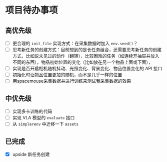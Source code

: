 # 项目待办事项

## 高优先级
- [ ] 更合理的 `init_file` 实现方式：在采集数据时加入 `env.seed()`？
- [ ] 思考新任务的创建方式：目前想到的是长任务组合，还需要思考新任务的创建方式，比如说未见过的动作（翻转），比较困难的任务（如连续开抽屉并放入不同的东西），物品初始位置的变化（比如放在另一个物品上面或下面），
- [ ] 实现是否开启相机随机抖动、光照变化、背景变化、物品位置变化的 API 接口
- [ ] 初始化时让物品位置更加的随机，而不是几乎一样的位置
- [ ] 用spacemouse采集数据并进行训练来测试我采集数据的效果

## 中优先级
- [ ] 实现多卡训练的代码
- [ ] 实现 VLA 模型的 `evaluate` 接口
- [ ] 从 `simplerenv` 中迁移一下 `assets`

## 已完成
- [x] upside 新任务创建

